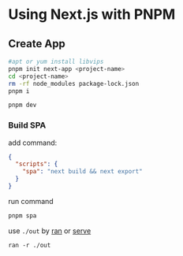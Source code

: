 # Using Next.js with PNPM

## Create App

```sh
#apt or yum install libvips
pnpm init next-app <project-name>
cd <project-name>
rm -rf node_modules package-lock.json
pnpm i

pnpm dev
```

### Build SPA

add command:

```json
{
  "scripts": {
    "spa": "next build && next export"
  }
}
```

run command

```sh
pnpm spa
```

use `./out` by [ran](https://github.com/m3ng9i/ran) or [serve](https://github.com/vercel/serve)

```
ran -r ./out
```
